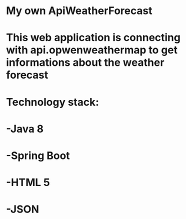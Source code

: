 # My own ApiWeatherForecast
# This web application is connecting with api.opwenweathermap to get informations about the weather forecast
# Technology stack:
#                   -Java 8
#                   -Spring Boot
#                   -HTML 5
#                   -JSON
